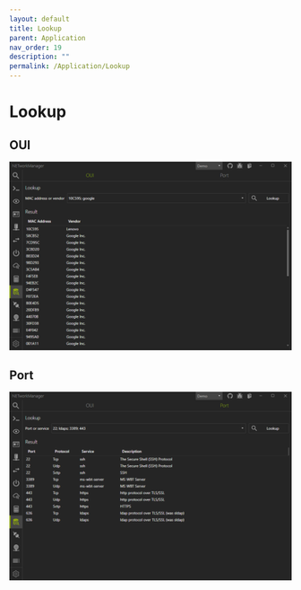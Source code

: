 ```yaml
---
layout: default
title: Lookup
parent: Application
nav_order: 19
description: ""
permalink: /Application/Lookup
---
```


# Lookup

## OUI

![Lookup_OUI](Lookup_OUI.png)

## Port

![Lookup_Port](Lookup_Port.png)